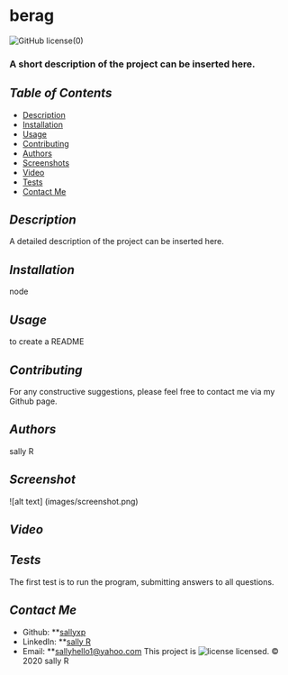 # berag 
![GitHub license](![license](https://img.shields.io/static/v1?label=license&message=MIT&color=blueviolet))(0)
### A short description of the project can be inserted here.
## *Table of Contents*
- [Description](#description)
- [Installation](#installation)
- [Usage](#usage)
- [Contributing](#contributing)
- [Authors](#authors)
- [Screenshots](#screenshots)
- [Video](#video)
- [Tests](#tests)
- [Contact Me](#contact-me)
## *Description* 
A detailed description of the project can be inserted here.
## *Installation*
node
## *Usage* 
to create a README
## *Contributing*
For any constructive suggestions, please feel free to contact me via my Github page.
## *Authors*
sally R
## *Screenshot*
![alt text] (images/screenshot.png) 
## *Video*
## *Tests*
The first test is to run the program, submitting answers to all questions.
## *Contact Me*
- Github: **[sallyxp](https://github.com/sallyxp)
- LinkedIn: **[sally R](www.linkedin.com/in/sallyhello1)  
- Email: **[sallyhello1@yahoo.com](mailto:sallyhello1@yahoo.com)
This project is ![license](https://img.shields.io/static/v1?label=license&message=MIT&color=blueviolet) licensed.
&copy; 2020 sally R